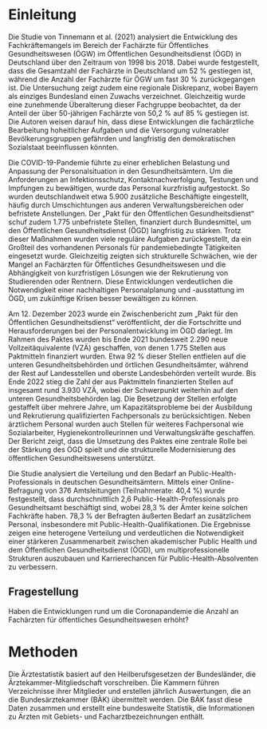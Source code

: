 
# Einleitung
Die Studie von Tinnemann et al. (2021) analysiert die Entwicklung des Fachkräftemangels im Bereich der Fachärzte für Öffentliches Gesundheitswesen (ÖGW) im Öffentlichen Gesundheitsdienst (ÖGD) in Deutschland über den Zeitraum von 1998 bis 2018. Dabei wurde festgestellt, dass die Gesamtzahl der Fachärzte in Deutschland um 52 % gestiegen ist, während die Anzahl der Fachärzte für ÖGW um fast 30 % zurückgegangen ist. Die Untersuchung zeigt zudem eine regionale Diskrepanz, wobei Bayern als einziges Bundesland einen Zuwachs verzeichnet. Gleichzeitig wurde eine zunehmende Überalterung dieser Fachgruppe beobachtet, da der Anteil der über 50-jährigen Fachärzte von 50,2 % auf 85 % gestiegen ist. Die Autoren weisen darauf hin, dass diese Entwicklungen die fachärztliche Bearbeitung hoheitlicher Aufgaben und die Versorgung vulnerabler Bevölkerungsgruppen gefährden und langfristig den demokratischen Sozialstaat beeinflussen könnten.

Die COVID-19-Pandemie führte zu einer erheblichen Belastung und Anpassung der Personalsituation in den Gesundheitsämtern. Um die Anforderungen an Infektionsschutz, Kontaktnachverfolgung, Testungen und Impfungen zu bewältigen, wurde das Personal kurzfristig aufgestockt. So wurden deutschlandweit etwa 5.900 zusätzliche Beschäftigte eingestellt, häufig durch Umschichtungen aus anderen Verwaltungsbereichen oder befristete Anstellungen. Der „Pakt für den Öffentlichen Gesundheitsdienst“ schuf zudem 1.775 unbefristete Stellen, finanziert durch Bundesmittel, um den Öffentlichen Gesundheitsdienst (ÖGD) langfristig zu stärken. Trotz dieser Maßnahmen wurden viele reguläre Aufgaben zurückgestellt, da ein Großteil des vorhandenen Personals für pandemiebedingte Tätigkeiten eingesetzt wurde. Gleichzeitig zeigten sich strukturelle Schwächen, wie der Mangel an Fachärzten für Öffentliches Gesundheitswesen und die Abhängigkeit von kurzfristigen Lösungen wie der Rekrutierung von Studierenden oder Rentnern. Diese Entwicklungen verdeutlichen die Notwendigkeit einer nachhaltigen Personalplanung und -ausstattung im ÖGD, um zukünftige Krisen besser bewältigen zu können.

Am 12. Dezember 2023 wurde ein Zwischenbericht zum „Pakt für den Öffentlichen Gesundheitsdienst“ veröffentlicht, der die Fortschritte und Herausforderungen bei der Personalentwicklung im ÖGD darlegt. Im Rahmen des Paktes wurden bis Ende 2021 bundesweit 2.290 neue Vollzeitäquivalente (VZÄ) geschaffen, von denen 1.775 Stellen aus Paktmitteln finanziert wurden. Etwa 92 % dieser Stellen entfielen auf die unteren Gesundheitsbehörden und örtlichen Gesundheitsämter, während der Rest auf Landesstellen und oberste Landesbehörden verteilt wurde. Bis Ende 2022 stieg die Zahl der aus Paktmitteln finanzierten Stellen auf insgesamt rund 3.930 VZÄ, wobei der Schwerpunkt weiterhin auf den unteren Gesundheitsbehörden lag. Die Besetzung der Stellen erfolgte gestaffelt über mehrere Jahre, um Kapazitätsprobleme bei der Ausbildung und Rekrutierung qualifizierten Fachpersonals zu berücksichtigen. Neben ärztlichem Personal wurden auch Stellen für weiteres Fachpersonal wie Sozialarbeiter, Hygienekontrolleurinnen und Verwaltungskräfte geschaffen. Der Bericht zeigt, dass die Umsetzung des Paktes eine zentrale Rolle bei der Stärkung des ÖGD spielt und die strukturelle Modernisierung des öffentlichen Gesundheitswesens unterstützt.

Die Studie analysiert die Verteilung und den Bedarf an Public-Health-Professionals in deutschen Gesundheitsämtern. Mittels einer Online-Befragung von 376 Amtsleitungen (Teilnahmerate: 40,4 %) wurde festgestellt, dass durchschnittlich 2,6 Public-Health-Professionals pro Gesundheitsamt beschäftigt sind, wobei 28,3 % der Ämter keine solchen Fachkräfte haben. 78,3 % der Befragten äußerten Bedarf an zusätzlichem Personal, insbesondere mit Public-Health-Qualifikationen. Die Ergebnisse zeigen eine heterogene Verteilung und verdeutlichen die Notwendigkeit einer stärkeren Zusammenarbeit zwischen akademischer Public Health und dem Öffentlichen Gesundheitsdienst (ÖGD), um multiprofessionelle Strukturen auszubauen und Karrierechancen für Public-Health-Absolventen zu verbessern.

## Fragestellung
Haben die Entwicklungen rund um die Coronapandemie die Anzahl an Fachärzten für öffentliches Gesundheitswesen erhöht?

# Methoden
Die Ärztestatistik basiert auf den Heilberufsgesetzen der Bundesländer, die Ärztekammer-Mitgliedschaft vorschreiben. Die Kammern führen Verzeichnisse ihrer Mitglieder und erstellen jährlich Auswertungen, die an die Bundesärztekammer (BÄK) übermittelt werden. Die BÄK fasst diese Daten zusammen und erstellt eine bundesweite Statistik, die Informationen zu Ärzten mit Gebiets- und Facharztbezeichnungen enthält.
